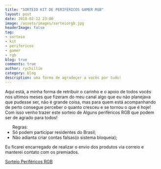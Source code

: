 ```yaml
---
title: "SORTEIO KIT DE PERIFÉRICOS GAMER RGB"
layout: post
date: 2018-02-12 23:00
image: /assets/images/sorteiorgb.jpg
headerImage: false
tag:
- sorteio
- kit
- perifericos
- gamer
- rgb
blog: true
comments: true
author: rychillie
category: blog
description: uma forma de agradeçer a vocês por tudo!
---
```

<script async src="//pagead2.googlesyndication.com/pagead/js/adsbygoogle.js"></script>
<!-- Anuncio Blog Rychillie -->
<ins class="adsbygoogle"
     style="display:block"
     data-ad-client="ca-pub-7837358846130941"
     data-ad-slot="9265933715"
     data-ad-format="auto"></ins>
<script>
(adsbygoogle = window.adsbygoogle || []).push({});
</script>

<p>Aqui está, a minha forma de retribuir o carinho e o apoio de todos vocês nos ultimos meses que fizeram do meu canal algo que eu não planejava que pudesse ser, não é grande coisa, mas para quem está acompanhando de perto consegue perceber o quanto cresceu e se tornou o que é hoje! Com isso venho trazer este sorteio de Alguns periféricos RGB que podem ser de agrado para todos!</p>

<ul>Regras:
<li>Só podem participar residentes do Brasil;</li>
<li>Não adianta criar contas falsas(o sistema bloqueia);</li>
</ul>
<p>Eu ficarei encarregado de realizar o envio dos produtos via correio e manterei contato com os premiados.</p>

<a class="e-widget no-button" href="https://gleam.io/PIsz7/sorteio-perifricos-rgb" rel="nofollow">Sorteio Periféricos RGB</a>
<script type="text/javascript" src="https://js.gleam.io/e.js" async="true"></script>
